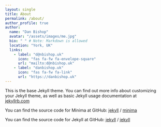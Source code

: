 ```yaml
---
layout: single
title: About
permalink: /about/
author_profile: true
author:
  name: "Dan Bishop"
  avatar: "/assets/images/me.jpg"
  bio: " " # Note: Markdown is allowed
  location: "York, UK"
  links:
    - label: "d@nbishop.uk"
      icon: "fas fa-fw fa-envelope-square"
      url: "mailto:d@nbishop.uk"
    - label: "danbishop.uk"
      icon: "fas fa-fw fa-link"
      url: "https://danbishop.uk"
---
```


This is the base Jekyll theme. You can find out more info about customizing your Jekyll theme, as well as basic Jekyll usage documentation at [jekyllrb.com](https://jekyllrb.com/)

You can find the source code for Minima at GitHub:
[jekyll][jekyll-organization] /
[minima](https://github.com/jekyll/minima)

You can find the source code for Jekyll at GitHub:
[jekyll][jekyll-organization] /
[jekyll](https://github.com/jekyll/jekyll)

[jekyll-organization]: https://github.com/jekyll
